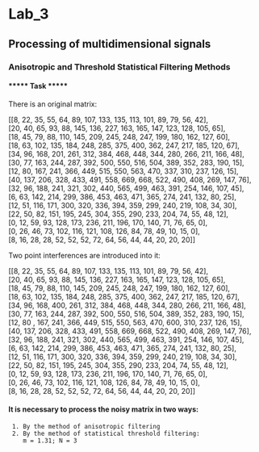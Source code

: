 # Lab_3
## Processing of multidimensional signals    
  
### Anisotropic and Threshold Statistical Filtering Methods  
  
#### ***** Task *****  
  
There is an original matrix:  
  
[[8, 22, 35, 55, 64, 89, 107, 133, 135, 113, 101, 89, 79, 56, 42],  
 [20, 40, 65, 93, 88, 145, 136, 227, 163, 165, 147, 123, 128, 105, 65],  
 [18, 45, 79, 88, 110, 145, 209, 245, 248, 247, 199, 180, 162, 127, 60],  
 [18, 63, 102, 135, 184, 248, 285, 375, 400, 362, 247, 217, 185, 120, 67],  
 [34, 96, 168, 201, 261, 312, 384, 468, 448, 344, 280, 266, 211, 166, 48],  
 [30, 77, 163, 244, 287, 392, 500, 550, 516, 504, 389, 352, 283, 190, 15],  
 [12, 80, 167, 241, 366, 449, 515, 550, 563, 470, 337, 310, 237, 126, 15],  
 [40, 137, 206, 328, 433, 491, 558, 669, 668, 522, 490, 408, 269, 147, 76],  
 [32, 96, 188, 241, 321, 302, 440, 565, 499, 463, 391, 254, 146, 107, 45],  
 [6, 63, 142, 214, 299, 386, 453, 463, 471, 365, 274, 241, 132, 80, 25],  
 [12, 51, 116, 171, 300, 320, 336, 394, 359, 299, 240, 219, 108, 34, 30],  
 [22, 50, 82, 151, 195, 245, 304, 355, 290, 233, 204, 74, 55, 48, 12],  
 [0, 12, 59, 93, 128, 173, 236, 211, 196, 170, 140, 71, 76, 65, 0],  
 [0, 26, 46, 73, 102, 116, 121, 108, 126, 84, 78, 49, 10, 15, 0],  
 [8, 16, 28, 28, 52, 52, 52, 72, 64, 56, 44, 44, 20, 20, 20]]  
   
 Two point interferences are introduced into it:  
   
 [[8, 22, 35, 55, 64, 89, 107, 133, 135, 113, 101, 89, 79, 56, 42],  
  [20, 40, 65, 93, 88, 145, 136, 227, 163, 165, 147, 123, 128, 105, 65],  
  [18, 45, 79, 88, 110, 145, 209, 245, 248, 247, 199, 180, 162, 127, 60],  
  [18, 63, 102, 135, 184, 248, 285, 375, 400, 362, 247, 217, 185, 120, 67],  
  [34, 96, 168, 400, 261, 312, 384, 468, 448, 344, 280, 266, 211, 166, 48],  
  [30, 77, 163, 244, 287, 392, 500, 550, 516, 504, 389, 352, 283, 190, 15],  
  [12, 80	, 167, 241, 366, 449, 515, 550, 563, 470, 600, 310, 237, 126, 15],  
  [40, 137, 206, 328, 433, 491, 558, 669, 668, 522, 490, 408, 269, 147, 76],  
  [32, 96, 188, 241, 321, 302, 440, 565, 499, 463, 391, 254, 146, 107, 45],  
  [6, 63, 142, 214, 299, 386, 453, 463, 471, 365, 274, 241, 132, 80, 25],  
  [12, 51, 116, 171, 300, 320, 336, 394, 359, 299, 240, 219, 108, 34, 30],  
  [22, 50, 82, 151, 195, 245, 304, 355, 290, 233, 204, 74, 55, 48, 12],  
  [0, 12, 59, 93, 128, 173, 236, 211, 196, 170, 140, 71, 76, 65, 0],  
  [0, 26, 46, 73, 102, 116, 121, 108, 126, 84, 78, 49, 10, 15, 0],  
  [8, 16, 28, 28, 52, 52, 52, 72, 64, 56, 44, 44, 20, 20, 20]]  
  
#### It is necessary to process the noisy matrix in two ways:  
     1. By the method of anisotropic filtering  
     2. By the method of statistical threshold filtering:  
        m = 1.31; N = 3  
 
